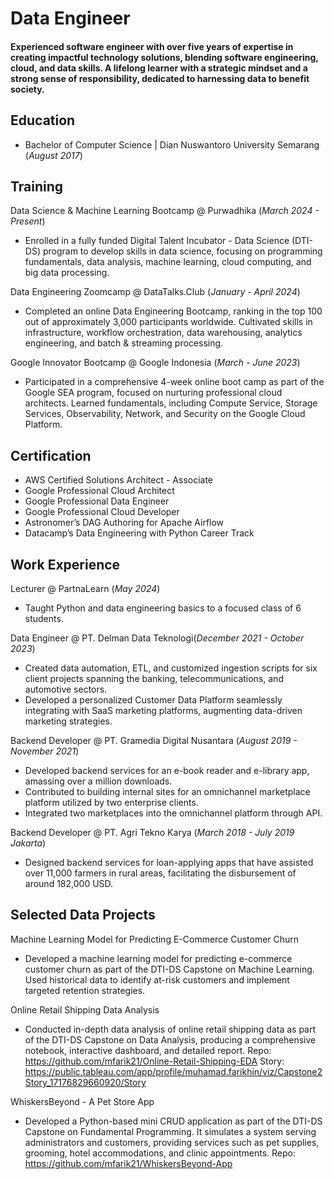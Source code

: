 # Data Engineer

#### Experienced software engineer with over five years of expertise in creating impactful technology solutions, blending software engineering, cloud, and data skills. A lifelong learner with a strategic mindset and a strong sense of responsibility, dedicated to harnessing data to benefit society.

## Education
- Bachelor of Computer Science | Dian Nuswantoro University Semarang (*August 2017*)

## Training
Data Science & Machine Learning Bootcamp @ Purwadhika (*March 2024 - Present*)
- Enrolled in a fully funded Digital Talent Incubator - Data Science (DTI-DS) program to develop skills in data science, focusing on programming fundamentals, data analysis, machine learning, cloud computing, and big data processing.

Data Engineering Zoomcamp  @ DataTalks.Club (*January - April 2024*)
- Completed an online Data Engineering Bootcamp, ranking in the top 100 out of approximately 3,000 participants worldwide. Cultivated skills in infrastructure, workflow orchestration, data warehousing, analytics engineering, and batch & streaming processing.

Google Innovator Bootcamp @ Google Indonesia (*March - June 2023*)
- Participated in a comprehensive 4-week online boot camp as part of the Google SEA program, focused on nurturing professional cloud architects. Learned fundamentals, including Compute Service, Storage Services, Observability, Network, and Security on the Google Cloud Platform.

## Certification
- AWS Certified Solutions Architect - Associate
- Google Professional Cloud Architect
- Google Professional Data Engineer
- Google Professional Cloud Developer
- Astronomer’s DAG Authoring for Apache Airflow
- Datacamp’s Data Engineering with Python Career Track

## Work Experience
Lecturer @ PartnaLearn (*May 2024*)
- Taught Python and data engineering basics to a focused class of 6 students.

Data Engineer @ PT. Delman Data Teknologi(*December 2021 - October 2023*)
- Created data automation, ETL, and customized ingestion scripts for six client projects spanning the banking, telecommunications, and automotive sectors.
- Developed a personalized Customer Data Platform seamlessly integrating with SaaS marketing platforms, augmenting data-driven marketing strategies.

Backend Developer @ PT. Gramedia Digital Nusantara (*August 2019 - November 2021*)
- Developed backend services for an e-book reader and e-library app, amassing over a million downloads.
- Contributed to building internal sites for an omnichannel marketplace platform utilized by two enterprise clients.
- Integrated two marketplaces into the omnichannel platform through API.

Backend Developer @ PT. Agri Tekno Karya (*March 2018 - July 2019	Jakarta*)
- Designed backend services for loan-applying apps that have assisted over 11,000 farmers in rural areas, facilitating the disbursement of around 182,000 USD. 

## Selected Data Projects
Machine Learning Model for Predicting E-Commerce Customer Churn
- Developed a machine learning model for predicting e-commerce customer churn as part of the DTI-DS Capstone on Machine Learning. Used historical data to identify at-risk customers and implement targeted retention strategies.

Online Retail Shipping Data Analysis
- Conducted in-depth data analysis of online retail shipping data as part of the DTI-DS Capstone on Data Analysis, producing a comprehensive notebook, interactive dashboard, and detailed report.
Repo: https://github.com/mfarik21/Online-Retail-Shipping-EDA
Story: https://public.tableau.com/app/profile/muhamad.farikhin/viz/Capstone2Story_17176829660920/Story

WhiskersBeyond - A Pet Store App
- Developed a Python-based mini CRUD application as part of the DTI-DS Capstone on Fundamental Programming. It simulates a system serving administrators and customers, providing services such as pet supplies, grooming, hotel accommodations, and clinic appointments.
Repo: https://github.com/mfarik21/WhiskersBeyond-App


